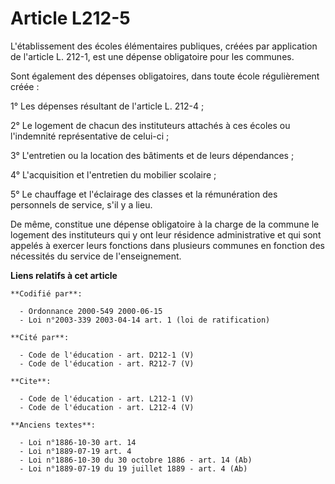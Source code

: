 # Article L212-5

L'établissement des écoles élémentaires publiques, créées par application de l'article L. 212-1, est une dépense obligatoire
pour les communes. 

Sont également des dépenses obligatoires, dans toute école régulièrement créée : 

1° Les dépenses résultant de l'article L. 212-4 ; 

2° Le logement de chacun des instituteurs attachés à ces écoles ou l'indemnité représentative de celui-ci ; 

3° L'entretien ou la location des bâtiments et de leurs dépendances ; 

4° L'acquisition et l'entretien du mobilier scolaire ; 

5° Le chauffage et l'éclairage des classes et la rémunération des personnels de service, s'il y a lieu. 

De même, constitue une dépense obligatoire à la charge de la commune le logement des instituteurs qui y ont leur résidence
administrative et qui sont appelés à exercer leurs fonctions dans plusieurs communes en fonction des nécessités du service de
l'enseignement.

**Liens relatifs à cet article**

	**Codifié par**:

	  - Ordonnance 2000-549 2000-06-15
	  - Loi n°2003-339 2003-04-14 art. 1 (loi de ratification)

	**Cité par**:

	  - Code de l'éducation - art. D212-1 (V)
	  - Code de l'éducation - art. R212-7 (V)

	**Cite**:

	  - Code de l'éducation - art. L212-1 (V)
	  - Code de l'éducation - art. L212-4 (V)

	**Anciens textes**:

	  - Loi n°1886-10-30 art. 14
	  - Loi n°1889-07-19 art. 4
	  - Loi n°1886-10-30 du 30 octobre 1886 - art. 14 (Ab)
	  - Loi n°1889-07-19 du 19 juillet 1889 - art. 4 (Ab)
